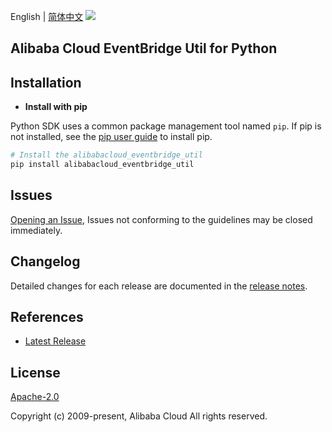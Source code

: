English | [简体中文](README-CN.md)
![](https://aliyunsdk-pages.alicdn.com/icons/AlibabaCloud.svg)

## Alibaba Cloud EventBridge Util for Python

## Installation
- **Install with pip**

Python SDK uses a common package management tool named `pip`. If pip is not installed, see the [pip user guide](https://pip.pypa.io/en/stable/installing/ "pip User Guide") to install pip.

```bash
# Install the alibabacloud_eventbridge_util
pip install alibabacloud_eventbridge_util
```

## Issues
[Opening an Issue](https://github.com/aliyun/eventbridge-util/issues/new), Issues not conforming to the guidelines may be closed immediately.

## Changelog
Detailed changes for each release are documented in the [release notes](./ChangeLog.md).

## References
* [Latest Release](https://github.com/aliyun/eventbridge-util)

## License
[Apache-2.0](http://www.apache.org/licenses/LICENSE-2.0)

Copyright (c) 2009-present, Alibaba Cloud All rights reserved.